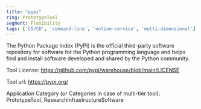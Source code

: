 ```yaml
---
title: "pypi"
ring: PrototypeTool
segment: Flexibility
tags: ['CI/CD', 'command-line', 'online-service', 'multi-dimensional']
---
```

The Python Package Index (PyPI) is the official third-party software repository for software for the Python programming language and helps find and install software developed and shared by the Python community. 

Tool License: https://github.com/pypi/warehouse/blob/main/LICENSE

Tool url: https://pypi.org/

Application Category (or Categories in case of multi-tier tool): PrototypeTool, ResearchInfrastructureSoftware
